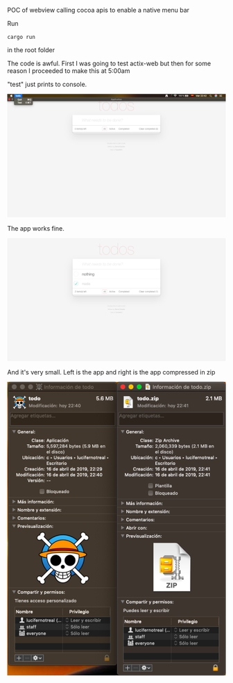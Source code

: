 POC of webview calling cocoa apis to enable a native menu bar

Run 
```
cargo run
```
in the root folder

The code is awful. First I was going to test actix-web but then for some reason I proceeded to make this at 5:00am

"test" just prints to console.

![Showing app with menu](img/showingmenu.png)

The app works fine.

![Showing app working](img/showingapp.png)

And it's very small. Left is the app and right is the app compressed in zip

![Showing app size](img/showingsize.png)

